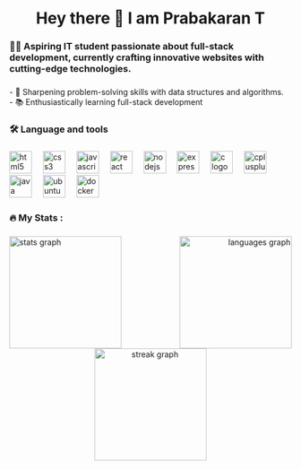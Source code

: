<h1 align="center">Hey there 👋 I am Prabakaran T</h1>

###

<h3 align="left">👩‍💻  Aspiring IT student passionate about full-stack development, currently crafting innovative websites with cutting-edge technologies.</h3>

###

<p align="left">- 🔭 Sharpening problem-solving skills with data structures and algorithms.<br>- 📚 Enthusiastically learning full-stack development</p>

###

<h3 align="left">🛠 Language and tools</h3>

###

<div align="left">
  <img src="https://cdn.jsdelivr.net/gh/devicons/devicon/icons/html5/html5-original.svg" height="40" alt="html5 logo"  />
  <img width="12" />
  <img src="https://cdn.jsdelivr.net/gh/devicons/devicon/icons/css3/css3-original.svg" height="40" alt="css3 logo"  />
  <img width="12" />
  <img src="https://cdn.jsdelivr.net/gh/devicons/devicon/icons/javascript/javascript-original.svg" height="40" alt="javascript logo"  />
  <img width="12" />
  <img src="https://cdn.jsdelivr.net/gh/devicons/devicon/icons/react/react-original.svg" height="40" alt="react logo"  />
  <img width="12" />
  <img src="https://cdn.jsdelivr.net/gh/devicons/devicon/icons/nodejs/nodejs-original.svg" height="40" alt="nodejs logo"  />
  <img width="12" />
  <img src="https://cdn.jsdelivr.net/gh/devicons/devicon/icons/express/express-original.svg" height="40" alt="express logo"  />
  <img width="12" />
  <img src="https://cdn.jsdelivr.net/gh/devicons/devicon/icons/c/c-original.svg" height="40" alt="c logo"  />
  <img width="12" />
  <img src="https://cdn.jsdelivr.net/gh/devicons/devicon/icons/cplusplus/cplusplus-original.svg" height="40" alt="cplusplus logo"  />
  <img width="12" />
  <img src="https://cdn.jsdelivr.net/gh/devicons/devicon/icons/java/java-original.svg" height="40" alt="java logo"  />
  <img width="12" />
  <img src="https://cdn.jsdelivr.net/gh/devicons/devicon/icons/ubuntu/ubuntu-plain.svg" height="40" alt="ubuntu logo"  />
  <img width="12" />
  <img src="https://cdn.jsdelivr.net/gh/devicons/devicon/icons/docker/docker-original.svg" height="40" alt="docker logo"  />
</div>

###

<h3 align="left">🔥   My Stats :</h3>

###

<div style="display: flex; justify-content: space-between;">
  <div align="left">
    <img src="https://github-readme-stats.vercel.app/api?username=T-Prabakaran&hide_title=false&hide_rank=false&show_icons=true&card_width=230&include_all_commits=true&count_private=true&disable_animations=false&theme=dracula&locale=en&hide_border=false&order=1" height="200" alt="stats graph" />
  </div>
  <div align="right">
    <img src="https://github-readme-stats.vercel.app/api/top-langs?username=T-Prabakaran&locale=en&hide_title=false&layout=compact&card_width=230&langs_count=5&theme=dracula&hide_border=false&order=2" height="200" alt="languages graph" />
  </div>
</div>


<div align="center">
  <img src="https://streak-stats.demolab.com?user=T-Prabakaran&locale=en&mode=daily&theme=dark&hide_border=false&border_radius=5&order=3" height="200" alt="streak graph"  />
</div>

###
